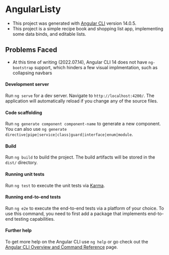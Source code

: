 # AngularListy

- This project was generated with [Angular CLI](https://github.com/angular/angular-cli) version 14.0.5.
- This project is a simple recipe book and shopping list app, implementing some data binds, and editable lists.

## Problems Faced

- At this time of writing (2022.07.14), Angular CLI 14 does not have `ng-bootstrap` support, which hinders a few visual implmentation, such as collapsing navbars

#### Development server

Run `ng serve` for a dev server. Navigate to `http://localhost:4200/`. The application will automatically reload if you change any of the source files.

#### Code scaffolding

Run `ng generate component component-name` to generate a new component. You can also use `ng generate directive|pipe|service|class|guard|interface|enum|module`.

#### Build

Run `ng build` to build the project. The build artifacts will be stored in the `dist/` directory.

#### Running unit tests

Run `ng test` to execute the unit tests via [Karma](https://karma-runner.github.io).

#### Running end-to-end tests

Run `ng e2e` to execute the end-to-end tests via a platform of your choice. To use this command, you need to first add a package that implements end-to-end testing capabilities.

#### Further help

To get more help on the Angular CLI use `ng help` or go check out the [Angular CLI Overview and Command Reference](https://angular.io/cli) page.
